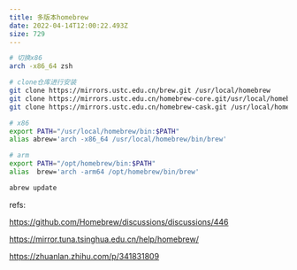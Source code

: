 ```yaml
---
title: 多版本homebrew
date: 2022-04-14T12:00:22.493Z
size: 729
---
```

```sh
# 切换x86
arch -x86_64 zsh

# clone仓库进行安装
git clone https://mirrors.ustc.edu.cn/brew.git /usr/local/homebrew
git clone https://mirrors.ustc.edu.cn/homebrew-core.git/usr/local/homebrew/Library/Taps/homebrew/homebrew-core
git clone https://mirrors.ustc.edu.cn/homebrew-cask.git /usr/local/homebrew/Library/Taps/homebrew/homebrew-cask

# x86
export PATH="/usr/local/homebrew/bin:$PATH"
alias abrew='arch -x86_64 /usr/local/homebrew/bin/brew'

# arm
export PATH="/opt/homebrew/bin:$PATH"
alias  brew='arch -arm64 /opt/homebrew/bin/brew'

abrew update
```



refs:

https://github.com/Homebrew/discussions/discussions/446

https://mirror.tuna.tsinghua.edu.cn/help/homebrew/

https://zhuanlan.zhihu.com/p/341831809
